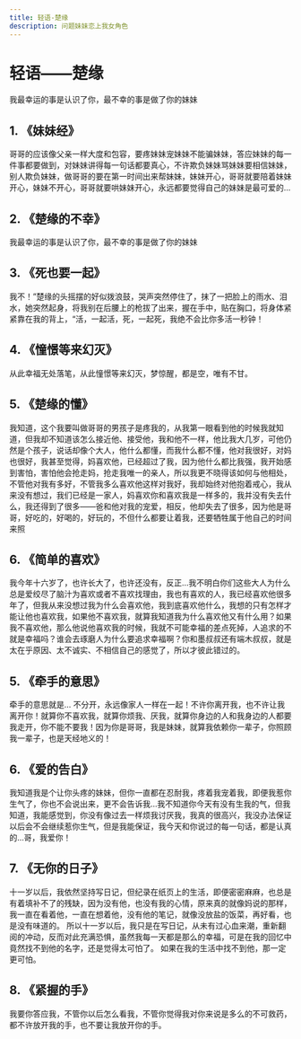 ```yaml
---
title: 轻语-楚缘
description: 问题妹妹恋上我女角色
---
```



# 轻语——楚缘
我最幸运的事是认识了你，最不幸的事是做了你的妹妹
## 1. 《妹妹经》
哥哥的应该像父亲一样大度和包容，要疼妹妹宠妹妹不能骗妹妹，答应妹妹的每一件事都要做到，对妹妹讲得每一句话都要真心，不许欺负妹妹骂妹妹要相信妹妹，别人欺负妹妹，做哥哥的要在第一时间出来帮妹妹，妹妹开心，哥哥就要陪着妹妹开心，妹妹不开心，哥哥就要哄妹妹开心，永远都要觉得自己的妹妹是最可爱的…


## 2. 《楚缘的不幸》
我最幸运的事是认识了你，最不幸的事是做了你的妹妹

## 3. 《死也要一起》
我不！”楚缘的头摇摆的好似拨浪鼓，哭声突然停住了，抹了一把脸上的雨水、泪水，她突然起身，将我别在后腰上的枪拔了出来，握在手中，贴在胸口，将身体紧紧靠在我的背上，“活，一起活，死，一起死，我绝不会比你多活一秒钟！
## 4. 《憧憬等来幻灭》
从此幸福无处落笔，从此憧憬等来幻灭，梦惊醒，都是空，唯有不甘。

## 5. 《楚缘的懂》
我知道，这个我要叫做哥哥的男孩子是疼我的，从我第一眼看到他的时候我就知道，但我却不知道该怎么接近他、接受他，我和他不一样，他比我大几岁，可他仍然是个孩子，说话却像个大人，他什么都懂，而我什么都不懂，他对我很好，对妈也很好，我甚至觉得，妈喜欢他，已经超过了我，因为他什么都比我强，我开始感到害怕，害怕他会抢走妈，抢走我唯一的亲人，所以我更不晓得该如何与他相处，不管他对我有多好，不管我多么喜欢他这样对我好，我却始终对他抱着戒心，我从来没有想过，我们已经是一家人，妈喜欢你和喜欢我是一样多的，我并没有失去什么，我还得到了很多――爸和他对我的宠爱，相反，他却失去了很多，因为他是哥哥，好吃的，好喝的，好玩的，不但什么都要让着我，还要牺牲属于他自己的时间来照

## 6. 《简单的喜欢》
我今年十六岁了，也许长大了，也许还没有，反正…我不明白你们这些大人为什么总是爱绞尽了脑汁为喜欢或者不喜欢找理由，我也有喜欢的人，我已经喜欢他很多年了，但我从来没想过我为什么会喜欢他，我到底喜欢他什么，我想的只有怎样才能让他也喜欢我，如果他不喜欢我，就算我知道我为什么喜欢他又有什么用？如果我不喜欢他，那么他说他喜欢我的时候，我就不可能幸福的差点死掉，人追求的不就是幸福吗？谁会去琢磨人为什么要追求幸福啊？你和墨叔叔还有端木叔叔，就是太在乎原因、太不诚实、不相信自己的感觉了，所以才彼此错过的。
## 5. 《牵手的意思》
牵手的意思就是... 不分开，永远像家人一样在一起！不许你离开我，也不许让我离开你！就算你不喜欢我，就算你烦我、厌我，就算你身边的人和我身边的人都要我走开，你不能不要我！因为你是哥哥，我是妹妹，就算我依赖你一辈子，你照顾我一辈子，也是天经地义的！

## 6. 《爱的告白》
我知道我是个让你头疼的妹妹，但你一直都在忍耐我，疼着我宠着我，即便我惹你生气了，你也不会说出来，更不会告诉我...我不知道你今天有没有生我的气，但我知道，我能感觉到，你没有像过去一样烦我讨厌我，我真的很高兴，我没办法保证以后会不会继续惹你生气，但是我能保证，我今天和你说过的每一句话，都是认真的...哥，我爱你！

## 7. 《无你的日子》
十一岁以后，我依然坚持写日记，但纪录在纸页上的生活，即便密密麻麻，也总是有着填补不了的残缺，因为没有他，也没有我的心情，原来真的就像妈说的那样，我一直在看着他，一直在想着他，没有他的笔记，就像没放盐的饭菜，再好看，也是没有味道的。 所以十一岁以后，我只是在写日记，从未有过心血来潮，重新翻阅的冲动，反而对此充满恐惧，虽然我每一天都是那么的幸福，可是在我的回忆中竟然找不到他的名字，还是觉得太可怕了。 如果在我的生活中找不到他，那一定更可怕。

## 8. 《紧握的手》
我要你答应我，不管你以后怎么看我，不管你觉得我对你来说是多么的不可救药，都不许放开我的手，也不要让我放开你的手。

 <Comment/>  
  